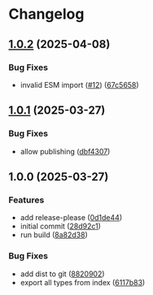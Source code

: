 # Changelog

## [1.0.2](https://github.com/unraid/shared-callbacks/compare/v1.0.1...v1.0.2) (2025-04-08)


### Bug Fixes

* invalid ESM import ([#12](https://github.com/unraid/shared-callbacks/issues/12)) ([67c5658](https://github.com/unraid/shared-callbacks/commit/67c56580b4ba1e8951d4a3d00dbff8dd90e6f88a))

## [1.0.1](https://github.com/unraid/shared-callbacks/compare/v1.0.0...v1.0.1) (2025-03-27)


### Bug Fixes

* allow publishing ([dbf4307](https://github.com/unraid/shared-callbacks/commit/dbf4307e34977dbf88a2417ad837cc3090f5b66b))

## 1.0.0 (2025-03-27)


### Features

* add release-please ([0d1de44](https://github.com/unraid/shared-callbacks/commit/0d1de44f38eee7591bec23616530ecccb81d4d47))
* initial commit ([28d92c1](https://github.com/unraid/shared-callbacks/commit/28d92c11558e3c1c1f8d1ee28ac47fb03026f718))
* run build ([8a82d38](https://github.com/unraid/shared-callbacks/commit/8a82d380b8a070e6b46a4fb7e519d73dc627595f))


### Bug Fixes

* add dist to git ([8820902](https://github.com/unraid/shared-callbacks/commit/882090224f2c7642d62ef3c4dd7f0f14d0abd1c3))
* export all types from index ([6117b83](https://github.com/unraid/shared-callbacks/commit/6117b839518386d0307ac12fd4007ddfc43d6e64))
